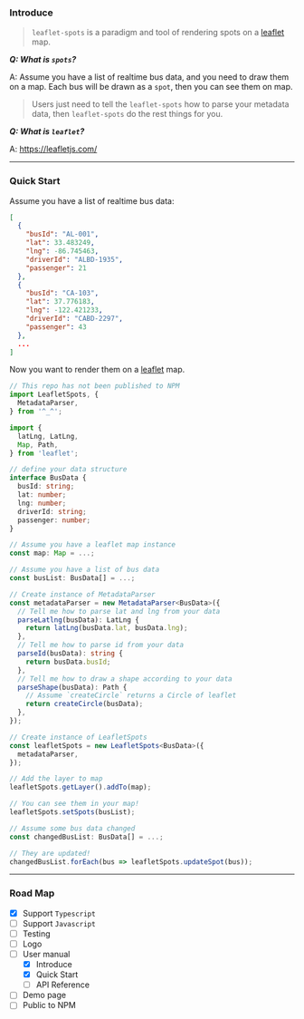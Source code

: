 ### Introduce
> `leaflet-spots` is a paradigm and tool of rendering spots on a [leaflet](https://leafletjs.com/) map.

***Q: What is `spots`?***

A: Assume you have a list of realtime bus data, and you need to draw them on a map. Each bus will be drawn as a `spot`, then you can see them on map.

> Users just need to tell the `leaflet-spots` how to parse your metadata data, then `leaflet-spots` do the rest things for you.

***Q: What is `leaflet`?***

A: https://leafletjs.com/

---

### Quick Start
Assume you have a list of realtime bus data:
```json
[
  {
    "busId": "AL-001",
    "lat": 33.483249,
    "lng": -86.745463,
    "driverId": "ALBD-1935",
    "passenger": 21
  },
  {
    "busId": "CA-103",
    "lat": 37.776183,
    "lng": -122.421233,
    "driverId": "CABD-2297",
    "passenger": 43
  },
  ...
]
```
Now you want to render them on a [leaflet](https://leafletjs.com/) map.
```typescript
// This repo has not been published to NPM
import LeafletSpots, {
  MetadataParser,
} from '^_^';

import {
  latLng, LatLng,
  Map, Path,
} from 'leaflet';

// define your data structure
interface BusData {
  busId: string;
  lat: number;
  lng: number;
  driverId: string;
  passenger: number;
}

// Assume you have a leaflet map instance
const map: Map = ...;

// Assume you have a list of bus data
const busList: BusData[] = ...;

// Create instance of MetadataParser
const metadataParser = new MetadataParser<BusData>({
  // Tell me how to parse lat and lng from your data
  parseLatlng(busData): LatLng {
    return latLng(busData.lat, busData.lng);
  },
  // Tell me how to parse id from your data
  parseId(busData): string {
    return busData.busId;
  },
  // Tell me how to draw a shape according to your data
  parseShape(busData): Path {
    // Assume `createCircle` returns a Circle of leaflet
    return createCircle(busData);
  },
});

// Create instance of LeafletSpots
const leafletSpots = new LeafletSpots<BusData>({
  metadataParser,
});

// Add the layer to map
leafletSpots.getLayer().addTo(map);

// You can see them in your map!
leafletSpots.setSpots(busList);

// Assume some bus data changed
const changedBusList: BusData[] = ...;

// They are updated!
changedBusList.forEach(bus => leafletSpots.updateSpot(bus));
```

---

### Road Map
- [x] Support `Typescript`
- [ ] Support `Javascript`
- [ ] Testing
- [ ] Logo
- [ ] User manual
  - [x] Introduce
  - [x] Quick Start
  - [ ] API Reference
- [ ] Demo page
- [ ] Public to NPM